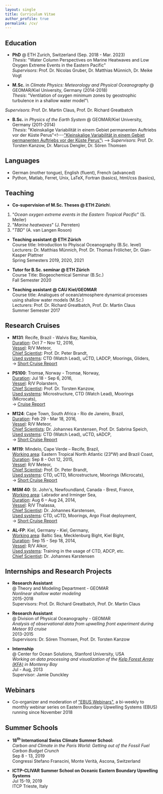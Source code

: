 ```yaml
---
layout: single
title: Curriculum Vitae
author_profile: true
permalink: /cv/
---
```


## Education
- **PhD** @ ETH Zurich, Switzerland (Sep. 2018 - Mar. 2023)\
*Thesis*: "Water Column Perspectives on Marine Heatwaves and Low Oxygen Extreme Events in the Eastern Pacific"\
*Supervisors*: Prof. Dr. Nicolas Gruber, Dr. Matthias Münnich, Dr. Meike Vogt

- **M.Sc.** in *Climate Physics: Meteorology and Physical Oceanography* @ GEOMAR/Kiel University, Germany (2014-2018)\
*Thesis*: "Ventilation of oxygen minimum zones by geostrophic turbulence in a shallow water model"\
<!---["Ventilation of oxygen minimum zones by geostrophic turbulence in a shallow water model"](dummy.pdf)\
-->
*Supervisors*: Prof. Dr. Martin Claus, Prof. Dr. Richard Greatbatch

- **B.Sc.** in *Physics of the Earth System* @ GEOMAR/Kiel University, Germany (2011-2014)\
*Thesis*: "Kleinskalige Variabilität in einem Gebiet permanenten Auftriebs vor der Küste Perus"\<!---["Kleinskalige Variabilität in einem Gebiet permanenten Auftriebs vor der Küste Perus"](http://eprints.uni-kiel.de/26833/1/Bachelor_Arbeit_Eike_Koehn_2014.pdf)\ -->
*Supervisors*: Prof. Dr. Torsten Kanzow, Dr. Marcus Dengler, Dr. Sören Thomsen

## Languages
- German (mother tongue), English (fluent), French (advanced)
- Python, Matlab, Ferret, Unix, LaTeX, Fortran (basics), html/css (basics), 

## Teaching
- **Co-supervision of M.Sc. Theses @ ETH Zürich**\
1. "*Ocean oxygen extreme events in the Eastern Tropical Pacific*" (S. Meiler)
2. "*Marine heatwaves*" (J. Perreten)
3. "*TBD*" (A. van Langen Roson)

- **Teaching assistant @ ETH Zürich**\
Course title: Introduction to Phyiscal Oceanography (B.Sc. level)\
Lecturers: Dr. Matthias Münnich, Prof. Dr. Thomas Frölicher, Dr. Gian-Kasper Plattner\
Spring Semesters 2019, 2020, 2021

- **Tutor for B.Sc. seminar @ ETH Zürich**\
Course Title: Biogeochemical Seminar (B.Sc.)\
Fall Semester 2020

- **Teaching assistant @ CAU Kiel/GEOMAR**\
Course title: Analogues of ocean/atmosphere dynamical processes using shallow water models (M.Sc.)\
Lecturers: Prof. Dr. Richard Greatbatch, Prof. Dr. Martin Claus\
Summer Semester 2017

## Research Cruises
- **M131**: Recife, Brazil - Walvis Bay, Namibia,\
<u>Duration</u>: Oct 7 – Nov 12, 2016,\
<u>Vessel</u>: R/V Meteor,\
<u>Chief Scientist</u>: Prof. Dr. Peter Brandt,\
<u>Used systems</u>: CTD (Watch Lead), uCTD, LADCP, Moorings, Gliders,\
-> [Short Cruise Report](https://www.ldf.uni-hamburg.de/meteor/wochenberichte/wochenberichte-meteor/m130-m131/m131-scr.pdf)

- **PS100**: Tromsø, Norway - Tromsø, Norway,\
<u>Duration</u>: Jul 18 - Sep 6, 2016,\
<u>Vessel</u>: R/V Polarstern,\
<u>Chief Scientist</u>: Prof. Dr. Torsten Kanzow,\
<u>Used systems</u>: Microstructure, CTD (Watch Lead), Moorings (Microcats),\
-> [Cruise Report](https://epic.awi.de/id/eprint/41157/1/PS100_Expeditonsprogramm.pdf)

- **M124**: Cape Town, South Africa - Rio de Janeiro, Brazil,\
<u>Duration</u>: Feb 29 - Mar 18, 2016,\
<u>Vessel</u>: R/V Meteor,\
<u>Chief Scientists</u>: Dr. Johannes Karstensen, Prof. Dr. Sabrina Speich,\
<u>Used systems</u>: CTD (Watch Lead), uCTD, sADCP,\
-> [Short Cruise Report](https://www.ldf.uni-hamburg.de/meteor/wochenberichte/wochenberichte-meteor/m124-m126/m124-scr.pdf)

- **M119**: Mindelo, Cape Verde – Recife, Brazil,\
<u>Working area</u>: Eastern Tropical North Atlantic (23°W) and Brazil Coast,\
<u>Duration</u>: Sep 8 - Oct 12, 2015,\
<u>Vessel</u>: R/V Meteor,\
<u>Chief Scientist</u>: Prof. Dr. Peter Brandt,\
<u>Used systems</u>: CTD, uCTD, Microstructure, Moorings (Microcats),\
-> [Short Cruise Report](https://www.ldf.uni-hamburg.de/meteor/wochenberichte/wochenberichte-meteor/m117-m120/m119-scr.pdf)

- **MSM 40**: St. John's, Newfoundland, Canada - Brest, France,\
<u>Working area</u>: Labrador and Irminger Sea,\
<u>Duration</u>: Aug 6 – Aug 24, 2014,\
<u>Vessel</u>: R/V Thalassa,\
<u>Chief Scientist</u>: Dr. Johannes Karstensen,\
<u>Used systems</u>: CTD, uCTD, Moorings, Argo Float deployment,\
-> [Short Cruise Report](https://www.ldf.uni-hamburg.de/merian/wochenberichte/wochenberichte-merian/msm40-msm42/msm40-scr.pdf)

- **AL-FP**: Kiel, Germany - Kiel, Germany,\
<u>Working area</u>: Baltic Sea, Mecklenburg Bight, Kiel Bight,\
<u>Duration</u>: Sep 15 - Sep 18, 2014,\
<u>Vessel</u>: R/V Alkor,\
<u>Used systems</u>: Training in the usage of CTD, ADCP, etc.\
<u>Chief Scientist</u>: Dr. Johannes Karstensen

## Internships and Research Projects
- **Research Assistant**\
@ Theory and Modeling Department - GEOMAR\
*Nonlinear shallow water modeling*\
2015-2018\
Supervisors: Prof. Dr. Richard Greatbatch, Prof. Dr. Martin Claus

- **Research Assistant**\
@ Division of Physical Oceanography - GEOMAR\
*Analysis of observational data from upwelling front experiment during Meteor 93 cruise*\
2013-2015\
Supervisors: Dr. Sören Thomsen, Prof. Dr. Torsten Kanzow

- **Internship**\
@ Center for Ocean Solutions, Stanford University, USA\
*Working on data processing and visualization of the [Kelp Forest Array (KFA)](https://kelpforestarray.com) in Monterey Bay*\
Jul - Aug, 2013\
Supervisor: Jamie Dunckley

## Webinars
- Co-organizer and moderation of ["EBUS Webinars"](https://ebuswebinars.wixsite.com/ebuswebinars), a bi-weekly to monthly webinar series on Eastern Boundary Upwelling Systems (EBUS)\
running since November 2018

## Summer Schools
- **18<sup>th</sup> International Swiss Climate Summer School:**\
*Carbon and Climate in the Paris World:
Getting out of the Fossil Fuel Carbon Budget Crunch*\
Sep 8 - 13, 2019\
Congressi Stefano Franscini, Monte Verità, Ascona, Switzerland

- **ICTP-CLIVAR Summer School on Oceanic Eastern Boundary Upwelling Systems**\
Jul 15-19, 2019\
ITCP Trieste, Italy
